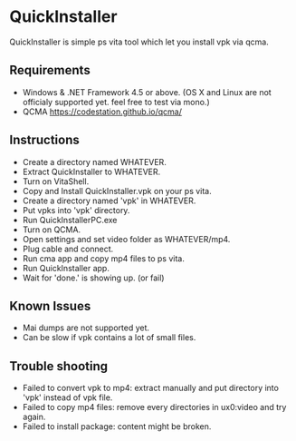 # QuickInstaller
QuickInstaller is simple ps vita tool which let you install vpk via qcma.

## Requirements ##
- Windows & .NET Framework 4.5 or above. (OS X and Linux are not officialy supported yet. feel free to test via mono.)
- QCMA https://codestation.github.io/qcma/

## Instructions ##
- Create a directory named WHATEVER.
- Extract QuickInstaller to WHATEVER.
- Turn on VitaShell.
- Copy and Install QuickInstaller.vpk on your ps vita.
- Create a directory named 'vpk' in WHATEVER.
- Put vpks into 'vpk' directory.
- Run QuickInstallerPC.exe
- Turn on QCMA.
- Open settings and set video folder as WHATEVER/mp4.
- Plug cable and connect.
- Run cma app and copy mp4 files to ps vita.
- Run QuickInstaller app.
- Wait for 'done.' is showing up. (or fail)

## Known Issues ##
- Mai dumps are not supported yet.
- Can be slow if vpk contains a lot of small files.

## Trouble shooting ##
- Failed to convert vpk to mp4: extract manually and put directory into 'vpk' instead of vpk file.
- Failed to copy mp4 files: remove every directories in ux0:video and try again.
- Failed to install package: content might be broken.
